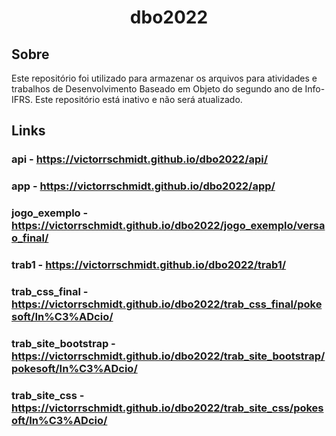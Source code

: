 <h1 align="center">dbo2022</h1>

## Sobre

Este repositório foi utilizado para armazenar os arquivos para atividades e trabalhos de Desenvolvimento Baseado em Objeto do segundo ano de Info-IFRS. Este repositório está inativo e não será atualizado.

## Links

### api - https://victorrschmidt.github.io/dbo2022/api/
### app - https://victorrschmidt.github.io/dbo2022/app/
### jogo_exemplo - https://victorrschmidt.github.io/dbo2022/jogo_exemplo/versao_final/
### trab1 - https://victorrschmidt.github.io/dbo2022/trab1/
### trab_css_final - https://victorrschmidt.github.io/dbo2022/trab_css_final/pokesoft/In%C3%ADcio/
### trab_site_bootstrap - https://victorrschmidt.github.io/dbo2022/trab_site_bootstrap/pokesoft/In%C3%ADcio/
### trab_site_css - https://victorrschmidt.github.io/dbo2022/trab_site_css/pokesoft/In%C3%ADcio/
